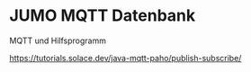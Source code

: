 # JUMO MQTT Datenbank
MQTT und Hilfsprogramm

https://tutorials.solace.dev/java-mqtt-paho/publish-subscribe/ 
